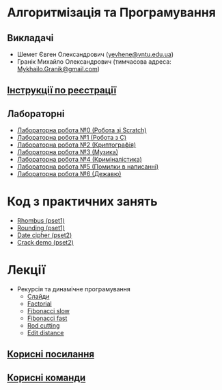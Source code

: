 # Алгоритмізація та Програмування

## Викладачі
- Шемет Євген Олександрович (yevhene@vntu.edu.ua)
- Гранік Михайло Олександрович (тимчасова адреса: Mykhailo.Granik@gmail.com)

## [Інструкції по реєстрації](docs/registration.md)

## Лабораторні
- [Лабораторна робота №0 (Робота зі Scratch)](labs/0-scratch.md)
- [Лабораторна робота №1 (Робота з C)](labs/1-C.md)
- [Лабораторна робота №2 (Криптографія)](labs/2-crypto.md)
- [Лабораторна робота №3 (Музика)](labs/3-music.md)
- [Лабораторна робота №4 (Криміналістика)](labs/4-forensics.md)
- [Лабораторна робота №5 (Помилки в написанні)](labs/5-misspelings.md)
- [Лабораторна робота №6 (Дежавю)](labs/6-deja-vu.md)

# Код з практичних занять
- [Rhombus (pset1)](practice/rhombus.с)
- [Rounding (pset1)](practice/rounding.c)
- [Date cipher (pset2)](practice/date-cipher.c)
- [Crack demo (pset2)](practice/crack-demo.c)

# Лекції
- Рекурсія та динамічне програмування
  - [Слайди](lectures/recursion-dp/lecture.pptx)
  - [Factorial](lectures/recursion-dp/factorial.c)
  - [Fibonacci slow](lectures/recursion-dp/fibonacci_slow.c)
  - [Fibonacci fast](lectures/recursion-dp/fibonacci_fast.c)
  - [Rod cutting](lectures/recursion-dp/rod_cutting.c)
  - [Edit distance](lectures/recursion-dp/edit_distance.c)

## [Корисні посилання](docs/links.md)

## [Корисні команди](docs/commands.md)

